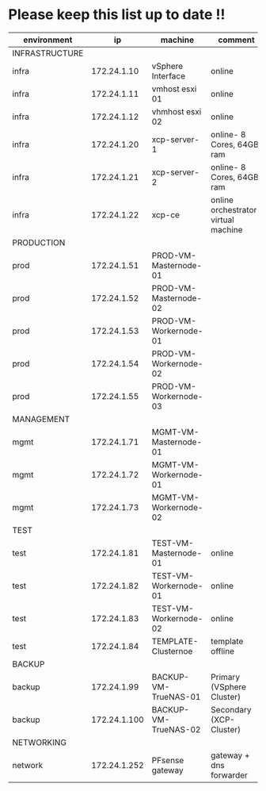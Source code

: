 # Please keep this list up to date !!

|**environment**| **ip** | **machine** | **comment** |
|---|---|---|---|
| INFRASTRUCTURE |
| infra | 172.24.1.10 | vSphere Interface | online |
| infra | 172.24.1.11 | vmhost esxi 01 | online |
| infra | 172.24.1.12 | vhmhost esxi 02 | online |
| infra | 172.24.1.20 | xcp-server-1| online-  8 Cores, 64GB ram |
| infra | 172.24.1.21 | xcp-server-2 | online- 8 Cores, 64GB ram|
| infra | 172.24.1.22 | xcp-ce | online orchestrator- virtual machine |
| PRODUCTION |
| prod | 172.24.1.51 | PROD-VM-Masternode-01 | |
| prod | 172.24.1.52 | PROD-VM-Masternode-02 | |
| prod | 172.24.1.53 | PROD-VM-Workernode-01 | |
| prod | 172.24.1.54 | PROD-VM-Workernode-02 | |
| prod | 172.24.1.55 | PROD-VM-Workernode-03 | |
| MANAGEMENT |
| mgmt | 172.24.1.71 | MGMT-VM-Masternode-01 | |
| mgmt | 172.24.1.72 | MGMT-VM-Workernode-01 | |
| mgmt | 172.24.1.73 | MGMT-VM-Workernode-02 | |
| TEST |
| test | 172.24.1.81 | TEST-VM-Masternode-01 | online |
| test | 172.24.1.82 | TEST-VM-Workernode-01 | online |
| test | 172.24.1.83 | TEST-VM-Workernode-02 | online |
| test | 172.24.1.84 | TEMPLATE-Clusternoe | template offline |
| BACKUP |
| backup | 172.24.1.99 | BACKUP-VM-TrueNAS-01 | Primary (VSphere Cluster) |
| backup | 172.24.1.100 | BACKUP-VM-TrueNAS-02 | Secondary (XCP-Cluster) |
| NETWORKING |
| network | 172.24.1.252 | PFsense gateway| gateway + dns forwarder |
